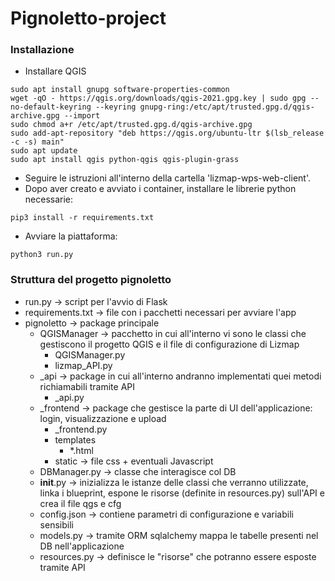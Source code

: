 # Pignoletto-project

### Installazione
* Installare QGIS
```
sudo apt install gnupg software-properties-common
wget -qO - https://qgis.org/downloads/qgis-2021.gpg.key | sudo gpg --no-default-keyring --keyring gnupg-ring:/etc/apt/trusted.gpg.d/qgis-archive.gpg --import
sudo chmod a+r /etc/apt/trusted.gpg.d/qgis-archive.gpg
sudo add-apt-repository "deb https://qgis.org/ubuntu-ltr $(lsb_release -c -s) main"
sudo apt update
sudo apt install qgis python-qgis qgis-plugin-grass
```
* Seguire le istruzioni all'interno della cartella 'lizmap-wps-web-client'.
* Dopo aver creato e avviato i container, installare le librerie python necessarie:
```
pip3 install -r requirements.txt
```
* Avviare la piattaforma:
```
python3 run.py
```


### Struttura del progetto pignoletto
* run.py -> script per l'avvio di Flask
* requirements.txt -> file con i pacchetti necessari per avviare l'app
* pignoletto -> package principale
  * QGISManager -> pacchetto in cui all'interno vi sono le classi che gestiscono il progetto QGIS e il file di configurazione di Lizmap
    * QGISManager.py
    * lizmap_API.py
  * _api -> package in cui all'interno andranno implementati quei metodi richiamabili tramite API
    * _api.py
  * _frontend -> package che gestisce la parte di UI dell'applicazione: login, visualizzazione e upload
    * _frontend.py
    * templates
      * *.html
    * static -> file css + eventuali Javascript
  * DBManager.py -> classe che interagisce col DB
  * __init__.py -> inizializza le istanze delle classi che verranno utilizzate, linka i blueprint, espone le risorse (definite in resources.py) sull'API e crea il file qgs e cfg
  * config.json -> contiene parametri di configurazione e variabili sensibili
  * models.py -> tramite ORM sqlalchemy mappa le tabelle presenti nel DB nell'applicazione
  * resources.py -> definisce le "risorse" che potranno essere esposte tramite API
